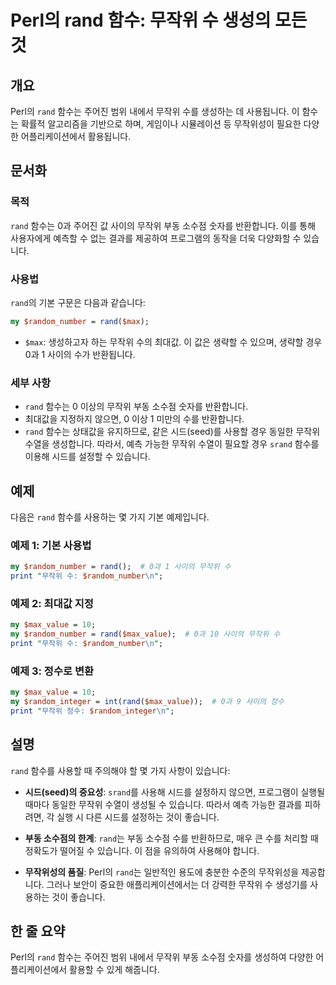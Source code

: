 <!--
Meta Description: # Perl의 rand 함수: 무작위 수 생성의 모든 것 ## 개요 Perl의 `rand` 함수는 주어진 범위 내에서 무작위 수를 생성하는 데 사용됩니다. 이 함수는 확률적 알고리즘을 기반으로 하며, 게임이나 시뮬레이션 등 무작위성이 필요한 다양한 어플리케이션에서 활용...
Meta Keywords: rand, 무작위, 함수는, 사이의, 있습니다
-->

# Perl의 rand 함수: 무작위 수 생성의 모든 것

## 개요
Perl의 `rand` 함수는 주어진 범위 내에서 무작위 수를 생성하는 데 사용됩니다. 이 함수는 확률적 알고리즘을 기반으로 하며, 게임이나 시뮬레이션 등 무작위성이 필요한 다양한 어플리케이션에서 활용됩니다.

## 문서화
### 목적
`rand` 함수는 0과 주어진 값 사이의 무작위 부동 소수점 숫자를 반환합니다. 이를 통해 사용자에게 예측할 수 없는 결과를 제공하여 프로그램의 동작을 더욱 다양화할 수 있습니다.

### 사용법
`rand`의 기본 구문은 다음과 같습니다:

```perl
my $random_number = rand($max);
```

- `$max`: 생성하고자 하는 무작위 수의 최대값. 이 값은 생략할 수 있으며, 생략할 경우 0과 1 사이의 수가 반환됩니다.

### 세부 사항
- `rand` 함수는 0 이상의 무작위 부동 소수점 숫자를 반환합니다.
- 최대값을 지정하지 않으면, 0 이상 1 미만의 수를 반환합니다.
- `rand` 함수는 상태값을 유지하므로, 같은 시드(seed)를 사용할 경우 동일한 무작위 수열을 생성합니다. 따라서, 예측 가능한 무작위 수열이 필요할 경우 `srand` 함수를 이용해 시드를 설정할 수 있습니다.

## 예제
다음은 `rand` 함수를 사용하는 몇 가지 기본 예제입니다.

### 예제 1: 기본 사용법
```perl
my $random_number = rand();  # 0과 1 사이의 무작위 수
print "무작위 수: $random_number\n";
```

### 예제 2: 최대값 지정
```perl
my $max_value = 10;
my $random_number = rand($max_value);  # 0과 10 사이의 무작위 수
print "무작위 수: $random_number\n";
```

### 예제 3: 정수로 변환
```perl
my $max_value = 10;
my $random_integer = int(rand($max_value));  # 0과 9 사이의 정수
print "무작위 정수: $random_integer\n";
```

## 설명
`rand` 함수를 사용할 때 주의해야 할 몇 가지 사항이 있습니다:

- **시드(seed)의 중요성**: `srand`를 사용해 시드를 설정하지 않으면, 프로그램이 실행될 때마다 동일한 무작위 수열이 생성될 수 있습니다. 따라서 예측 가능한 결과를 피하려면, 각 실행 시 다른 시드를 설정하는 것이 좋습니다.
  
- **부동 소수점의 한계**: `rand`는 부동 소수점 수를 반환하므로, 매우 큰 수를 처리할 때 정확도가 떨어질 수 있습니다. 이 점을 유의하여 사용해야 합니다.

- **무작위성의 품질**: Perl의 `rand`는 일반적인 용도에 충분한 수준의 무작위성을 제공합니다. 그러나 보안이 중요한 애플리케이션에서는 더 강력한 무작위 수 생성기를 사용하는 것이 좋습니다.

## 한 줄 요약
Perl의 `rand` 함수는 주어진 범위 내에서 무작위 부동 소수점 숫자를 생성하여 다양한 어플리케이션에서 활용할 수 있게 해줍니다.